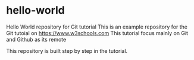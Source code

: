 # hello-world
Hello World repository for Git tutorial
This is an example repository for the Git tutoial on https://www.w3schools.com
This tutorial focus mainly on Git and Github as its remote

This repository is built step by step in the tutorial.
